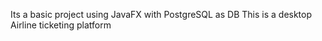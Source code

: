 Its a basic project using JavaFX with PostgreSQL as DB
This is a desktop Airline ticketing platform
